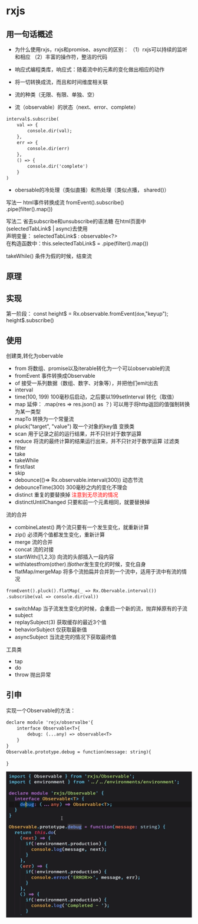 # rxjs

## 用一句话概述
- 为什么使用rxjs，rxjs和promise、async的区别：
（1）rxjs可以持续的监听和相应
（2）丰富的操作符，整洁的代码

- 响应式编程类库，响应式：随着流中的元素的变化做出相应的动作  
- 将一切转换成流，而且和时间维度相关联  
- 流的种类（无限、有限、单独、空）
- 流（observable）的状态（next、error、complete）
```
interval$.subscribe(
    val => {
        console.dir(val);
    },
    err => {
        console.dir(err)
    },
    () => {
        console.dir('complete')
    }
)
```
- obersable的冷处理（类似直播）和热处理（类似点播， shared()）

写法一
html事件转换成流 fromEvent().subscribe()   
.pipe(filter().map())  

写法二
省去subscribe和unsubscribe的语法糖
在html页面中 (selectedTabLink$ | async)去使用   
声明变量： selectedTabLink$ : observable<?>   
在构造函数中：this.selectedTabLink$ = .pipe(filter().map())  


takeWhile() 条件为假的时候，结束流
## 原理

## 实现
第一阶段：
const height$ = Rx.observable.fromEvent(`dom`,"keyup");
height$.subscribe()

## 使用
创建类,转化为obervable
- from 将数组、promise以及iterable转化为一个可以observable的流
- fromEvent 事件转换成Observable
- of 接受一系列数据（数组、数字、对象等），并把他们emit出去
- interval
- time(100, 199) 100毫秒后启动，之后要以199setInterval
转化（取值）
- map 延伸： .map(res => res.json() as ？) 可以用于将http返回的值强制转换为某一类型
- mapTo 转换为一个常量流
- pluck("target", "value") 取一个对象的key值
变换类
- scan 用于记录之前的运行结果，并不只针对于数学运算
- reduce 将流的最终计算的结果运行出来，并不只针对于数学运算
过滤类
- filter
- take
- takeWhile
- first/last
- skip
- debounce(()=> Rx.observable.interval(300)) 动态节流
- debounceTime(300) 300毫秒之内的变化不理会
- distinct 重复的要替换掉 <font color='red'>注意到无尽流的情况</font>
- distinctUntilChanged 只要和前一个元素相同，就要替换掉

流的合并
- combineLatest() 两个流只要有一个发生变化，就重新计算
- zip() 必须两个值都发生变化，重新计算
- merge 流的合并
- concat 流的对接
- startWith([1,2,3]) 向流的头部插入一段内容
- withlatestfrom(other$) 当other$发生变化的时候，变化自身
- flatMap/mergeMap 将多个流拍扁并合并到一个流中，适用于流中有流的情况
```
fromEvent().pluck().flatMap(_ => Rx.Obervable.interval())
.subscribe(val => console.dir(val))
```
- switchMap 当子流发生变化的时候，会重启一个新的流，抛弃掉原有的子流
- subject 
- replaySubject(3) 获取缓存的最近3个值
- behaviorSubject 仅获取最新值
- asyncSubject 当流走完的情况下获取最终值

工具类
- tap
- do
- throw 抛出异常
## 引申

实现一个Observable的方法：
```
declare module 'rejx/observalbe'{
    interface Observable<T>{
        debug: (...any) => observable<T>
    }
}
Observable.prototype.debug = function(message: string){

}
```


![avatar](./img/20190819211147.png)